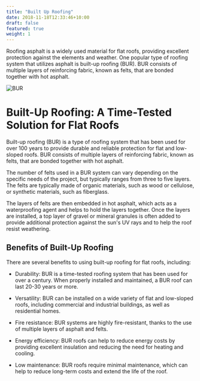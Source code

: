 ```yaml
---
title: "Built Up Roofing"
date: 2018-11-18T12:33:46+10:00
draft: false
featured: true
weight: 1
---
```


Roofing asphalt is a widely used material for flat roofs, providing excellent protection against the elements and weather. One popular type of roofing system that utilizes asphalt is built-up roofing (BUR). BUR consists of multiple layers of reinforcing fabric, known as felts, that are bonded together with hot asphalt.

![BUR](/asphaltcutbacks/images/illustrations/cartons.png)

# Built-Up Roofing: A Time-Tested Solution for Flat Roofs

Built-up roofing (BUR) is a type of roofing system that has been used for over 100 years to provide durable and reliable protection for flat and low-sloped roofs. BUR consists of multiple layers of reinforcing fabric, known as felts, that are bonded together with hot asphalt.

The number of felts used in a BUR system can vary depending on the specific needs of the project, but typically ranges from three to five layers. The felts are typically made of organic materials, such as wood or cellulose, or synthetic materials, such as fiberglass.

The layers of felts are then embedded in hot asphalt, which acts as a waterproofing agent and helps to hold the layers together. Once the layers are installed, a top layer of gravel or mineral granules is often added to provide additional protection against the sun's UV rays and to help the roof resist weathering.

## Benefits of Built-Up Roofing

There are several benefits to using built-up roofing for flat roofs, including:

- Durability: BUR is a time-tested roofing system that has been used for over a century. When properly installed and maintained, a BUR roof can last 20-30 years or more.

- Versatility: BUR can be installed on a wide variety of flat and low-sloped roofs, including commercial and industrial buildings, as well as residential homes.

- Fire resistance: BUR systems are highly fire-resistant, thanks to the use of multiple layers of asphalt and felts.

- Energy efficiency: BUR roofs can help to reduce energy costs by providing excellent insulation and reducing the need for heating and cooling.

- Low maintenance: BUR roofs require minimal maintenance, which can help to reduce long-term costs and extend the life of the roof.
